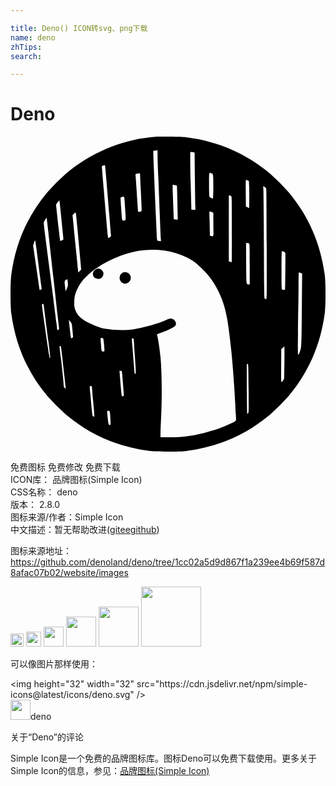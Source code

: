 ```yaml
---

title: Deno() ICON转svg、png下载
name: deno
zhTips: 
search: 

---
```


# Deno  <small style="font-size: 60%;font-weight: 100"></small>

<div id="svg" class="svg-wrap">
<svg role="img" viewBox="0 0 24 24" xmlns="http://www.w3.org/2000/svg"><title>Deno icon</title><path d="M11.056.006c-.056.006-.236.027-.398.041C8.35.289 6.077 1.266 4.224 2.818a15.656 15.656 0 0 0-1.405 1.405C1.284 6.056.387 8.113.057 10.548c-.074.54-.074 2.364 0 2.904.331 2.435 1.228 4.492 2.762 6.325a15.656 15.656 0 0 0 1.405 1.405c1.833 1.535 3.89 2.432 6.325 2.762.54.074 2.364.074 2.904 0 2.435-.331 4.492-1.228 6.325-2.762a15.656 15.656 0 0 0 1.405-1.405c1.535-1.833 2.432-3.89 2.762-6.325.074-.54.074-2.364 0-2.904-.331-2.435-1.228-4.492-2.762-6.325a15.656 15.656 0 0 0-1.405-1.405C17.951 1.289 15.873.38 13.471.058c-.26-.035-.637-.05-1.337-.056a25.793 25.793 0 0 0-1.077.003zm.147 1.275c0 .345.024 1.095.056 1.806.018.348.038.847.047 1.107.032.921.13 3.338.145 3.553l.015.215-.133-.015a.504.504 0 0 1-.153-.032 3.247 3.247 0 0 1-.041-.455 702.803 702.803 0 0 1-.245-5.723l-.018-.655.083-.012c.044-.006.118-.015.165-.018l.08-.003v.23zm2.825-.071c.003.003.012.894.021 1.98.012 1.089.027 2.066.035 2.172.009.109.006.204-.009.21a.433.433 0 0 1-.159 0l-.136-.012-.021-.859-.032-1.172c-.024-.522-.044-2.296-.027-2.34.012-.032.044-.035.168-.015.086.018.156.032.159.035zm-6.827.989c.018.027.156 1.653.328 3.781.056.723.112 1.384.121 1.467.015.151.012.156-.083.215a.519.519 0 0 1-.118.059c-.009 0-.027-.077-.035-.171-.041-.384-.201-2.237-.313-3.577-.065-.788-.124-1.493-.133-1.57-.015-.13-.012-.142.065-.183.094-.05.148-.059.168-.021zm8.125.593c.083.03.091.044.109.213.03.295.021 1.706-.012 1.706-.086 0-.263-.1-.277-.156a14.377 14.377 0 0 1-.018-.93c0-.959-.012-.903.198-.832zm-5.451.139c0 .08.021.519.044.983l.062 1.305c.021.514.027.496-.171.508-.097.003-.097.003-.103-.145-.006-.083-.021-.339-.038-.576-.015-.236-.05-.747-.074-1.136s-.053-.776-.062-.859c-.018-.148-.015-.153.065-.183a.617.617 0 0 1 .183-.032c.094-.003.094-.003.094.136zm8.187.404l.1.041.021.395c.009.215.015.682.009 1.033l-.009.643-.124-.062-.124-.059-.009-.98c-.006-.54-.003-.998.003-1.018.012-.044.012-.044.133.006zm-5.389.387c.018.018.059 1.449.062 2.175l.003.437-.139-.021a1.3 1.3 0 0 1-.148-.021c-.009-.006-.097-2.193-.097-2.405v-.218l.151.018a.743.743 0 0 1 .168.035zm6.797.209c.035.041.041.688.05 4.253.009 4.094.009 4.2-.044 4.2a.197.197 0 0 1-.103-.038c-.044-.032-.05-.39-.065-3.887a475.425 475.425 0 0 0-.035-4.277l-.018-.425.086.062c.05.035.106.086.13.112zm-2.647.606c.015.012.03.18.032.372.015.652.018 4.651.003 4.663-.006.006-.059-.009-.118-.032l-.106-.044v-5.02l.083.018c.044.012.092.03.106.044zm-8.146.165c.009.08.024.26.032.407l.047.732c.035.519.03.552-.139.552-.089 0-.1-.009-.112-.097-.03-.174-.133-1.626-.118-1.65a.654.654 0 0 1 .239-.08c.018-.003.041.059.05.136zm-4.882.752l.145 1.455c.05.487.092.9.092.918 0 .035-.227.148-.251.124a96.053 96.053 0 0 1-.31-2.745c0-.071.227-.369.257-.336.009.006.038.269.068.584zm11.572.31l.086.05.003.638c.003.348.009.738.009.865.006.266-.027.31-.186.254l-.091-.032v-.254c0-.142-.009-.552-.021-.915l-.018-.655h.068a.41.41 0 0 1 .151.05zM5.091 6.909l.195 2.125.1 1.092-.115.115-.112.115-.021-.233c-.012-.13-.071-.732-.133-1.34s-.151-1.49-.195-1.96l-.083-.85.115-.106c.103-.097.115-.1.136-.047.012.03.062.519.112 1.089zm-2.211.358c.065.581.236 2.128.384 3.435s.286 2.568.313 2.804c.024.236.065.593.089.797.041.345.041.369-.006.404-.071.053-.1.047-.1-.015 0-.027-.027-.251-.059-.493-.053-.404-.142-1.089-.339-2.627-.041-.31-.121-.927-.177-1.372a466.562 466.562 0 0 1-.369-2.872c-.053-.401-.086-.759-.077-.797.021-.08.195-.357.213-.339.006.009.065.49.13 1.074zm-.903 1.272l.183 1.44c.056.437.127.983.159 1.21l.056.413-.062.053c-.035.03-.071.041-.083.03s-.035-.13-.053-.26c-.018-.13-.127-.888-.245-1.682l-.21-1.446.068-.201a.724.724 0 0 1 .083-.198c.012 0 .056.289.103.64zm16.203-.387c.041.041.047.224.047 1.579v1.532h-.083c-.18 0-.177.044-.189-1.632l-.009-1.526h.094c.05 0 .115.021.139.047zm-6.46.528c.667.1 1.248.286 1.824.581.372.192.549.325.962.72.614.587.992 1.101 1.346 1.827.516 1.057.717 1.992.971 4.501.115 1.124.266 3.164.298 3.999.009.242.03.64.047.885.032.519.071.449-.387.67-.635.307-1.245.519-2.051.717-.986.242-1.623.319-2.597.322l-.708.003.006-.339c0-.186.018-.62.035-.959.089-1.644.071-3.719-.044-4.87-.065-.661-.192-1.464-.263-1.641-.015-.038.053-.071.345-.171.534-.186.998-.419 1.068-.534.127-.218-.1-.531-.39-.531-.05 0-.201.053-.339.115-.661.304-1.986.661-2.751.741a7.794 7.794 0 0 1-1.918-.08c-.31-.056-.865-.266-1.328-.505-.534-.277-.862-.646-.959-1.083-.053-.236-.038-.708.03-.974.074-.292.28-.717.469-.965.841-1.107 2.577-2.066 4.356-2.402a6.632 6.632 0 0 1 1.977-.027zm9.105.092c.106.044.118.056.118.156.006.806-.012 2.647-.027 2.724-.003.027-.156.03-.221.006-.041-.015-.047-.174-.047-1.476 0-.933.012-1.458.03-1.458.015 0 .083.021.148.047zm1.289 1.62l.106.044-.021 2.444c-.024 3.114-.027 3.205-.139 3.474-.183.44-.174.528-.156-1.402.006-.965.021-1.942.027-2.169s.012-.868.015-1.426c0-.673.009-1.009.03-1.009.018 0 .08.021.139.044zm-17.749.735c.018.239.012.263-.074.452l-.094.201-.035-.295c-.056-.472-.056-.493.056-.564.05-.035.103-.059.112-.053s.027.124.035.26zm-1.824 1.78c.027.242.233 1.848.339 2.636.159 1.219.171 1.393.1 1.319a14.698 14.698 0 0 1-.148-.912c-.46-3.182-.457-3.161-.419-3.185.08-.053.106-.024.127.142zm2.125 1.351c.018.074.103.874.103.971 0 .083-.106.159-.153.112-.015-.015-.053-.266-.083-.555l-.074-.676-.018-.148.103.118a.656.656 0 0 1 .121.177zm2.382 1.113c.032.03.053.148.08.466.044.576.05.531-.071.531-.124 0-.121.009-.162-.511-.041-.528-.041-.522.038-.522.038 0 .089.018.115.035zm2.337.044c.006.03.021.207.032.393.009.186.035.605.059.93.083 1.192.086 1.343.035 1.343-.056 0-.062-.044-.127-.885a70.72 70.72 0 0 0-.097-1.219c-.027-.322-.044-.59-.035-.596.032-.035.118-.009.133.035zm-5.548.567c.018.027.13.971.269 2.261.041.39.083.764.091.835l.015.127-.074-.047a.153.153 0 0 1-.077-.145c0-.186-.127-1.411-.224-2.16-.056-.425-.1-.8-.1-.835 0-.062.071-.086.1-.035zm17.032 1.234l-.021 1.234-.074.109c-.168.248-.159.295-.151-1.086l.006-1.266.109-.112a.574.574 0 0 1 .13-.109c.009 0 .009.555 0 1.231zm-2.73 1.956c.015 1.715.012 1.848-.035 1.901-.03.032-.056.053-.065.044-.021-.024-.05-3.763-.027-3.784.012-.012.041-.018.068-.015.038.009.047.218.059 1.853zM8.5 17.998c.021.183.094 1.06.124 1.473.018.277.018.286-.047.307-.035.012-.077.009-.089-.006-.021-.021-.086-.676-.165-1.685l-.021-.242h.091c.086 0 .091.006.106.153zm-2.32 1.033c.021.021.035.094.035.168 0 .077.035.475.074.888.112 1.13.121 1.284.071 1.254-.077-.044-.145-.112-.13-.13a2.02 2.02 0 0 0-.03-.328c-.021-.171-.047-.449-.059-.62s-.038-.484-.062-.694c-.056-.516-.053-.576.012-.576.03 0 .068.015.089.035zm1.396 1.986c.009.065.027.307.038.537.021.443.012.475-.109.384-.035-.027-.059-.139-.094-.475-.062-.608-.065-.584.05-.573.086.009.097.021.115.127zM6.522 10.094c-.307.133-.331.549-.041.697.21.106.422.056.531-.127a.392.392 0 0 0-.49-.57zM8.523 10.377a.453.453 0 0 0 0 .767c.28.168.643-.053.643-.39 0-.325-.372-.543-.643-.378z"/></svg>
</div>
<detail full-name='deno'></detail>

<div class="detail-page">
<p>
<span><span class="badge-success badge">免费图标</span> <span class="badge-success badge">免费修改</span>  <span class="badge-success badge">免费下载</span> </span>
<br/>
<span>
ICON库：
<span class="badge-secondary badge">品牌图标(Simple Icon)</span> 
</span>
<br/>
<span>
CSS名称：
<span class="badge-secondary badge">deno</span> 
</span>

<br/>
<span>
版本：
<span class="badge-secondary badge">2.8.0</span> 
</span>
<br/>
<span>图标来源/作者：<span class="badge-light badge">Simple Icon</span></span> 
<br/>
<span class="zh-detail">中文描述：暂无<span class="help-link"><span>帮助改进</span>(<a href="https://gitee.com/liuwave/icon-helper/edit/master/json/brands/deno.json" target="_blank" rel="noopener noreferrer">gitee</a><a href="https://github.com/liuwave/icon-helper/edit/master/json/brands/deno.json" target="_blank" rel="noopener noreferrer">github</a></span>)</span><br/>
</p>
</div><div class="description description alert alert-light"><p>图标来源地址：<a href="https://github.com/denoland/deno/tree/1cc02a5d9d867f1a239ee4b69f587d8afac07b02/website/images" target="_blank" rel="noopener noreferrer">https://github.com/denoland/deno/tree/1cc02a5d9d867f1a239ee4b69f587d8afac07b02/website/images</a></p></div>
<div class="alert alert-dark">
<img height="21" width="21" src="https://cdn.jsdelivr.net/npm/simple-icons@latest/icons/deno.svg" />
<img height="24" width="24" src="https://cdn.jsdelivr.net/npm/simple-icons@latest/icons/deno.svg" />
<img height="32" width="32" src="https://cdn.jsdelivr.net/npm/simple-icons@latest/icons/deno.svg" />
<img height="48" width="48" src="https://cdn.jsdelivr.net/npm/simple-icons@latest/icons/deno.svg" />
<img height="64" width="64" src="https://cdn.jsdelivr.net/npm/simple-icons@latest/icons/deno.svg" />
<img height="96" width="96" src="https://cdn.jsdelivr.net/npm/simple-icons@latest/icons/deno.svg" />

</div>
<div>
  <p>可以像图片那样使用：    
  </p>
  <div class="alert alert-primary" style="font-size: 14px">
    &lt;img height="32" width="32" src="https://cdn.jsdelivr.net/npm/simple-icons@latest/icons/deno.svg" /&gt;
    <copy-btn content='<img height="32" width="32" src="https://cdn.jsdelivr.net/npm/simple-icons@latest/icons/deno.svg" />'></copy-btn>
  </div>
  <div class="alert alert-secondary">
    <img height="32" width="32" src="https://cdn.jsdelivr.net/npm/simple-icons@latest/icons/deno.svg" />deno
    <copy-btn content="deno" btn-title="复制图标名称"></copy-btn>
  </div>
</div>

<Vssue title="关于“Deno”的评论" >关于“Deno”的评论</Vssue>


<div><p>Simple Icon是一个免费的品牌图标库。图标Deno可以免费下载使用。更多关于  Simple Icon的信息，参见：<a target="_blank" href="https://iconhelper.cn/brands.html">品牌图标(Simple Icon)</a>
</p></div>
